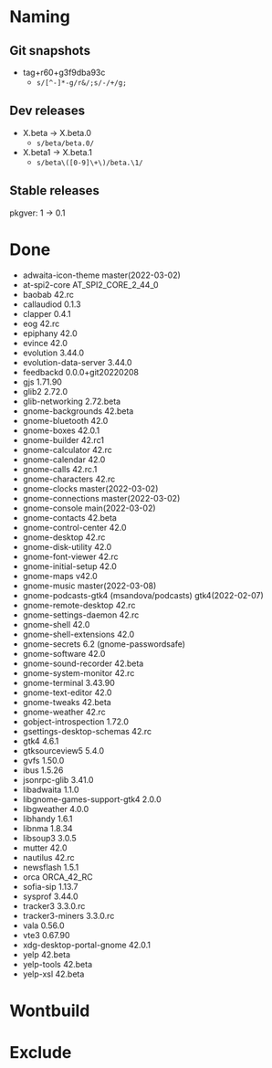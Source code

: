 # Naming
## Git snapshots
* tag+r60+g3f9dba93c
  * `s/[^-]*-g/r&/;s/-/+/g;`
## Dev releases
* X.beta -> X.beta.0
  * `s/beta/beta.0/`
* X.beta1 -> X.beta.1
  * `s/beta\([0-9]\+\)/beta.\1/`
## Stable releases
pkgver: 1 -> 0.1

# Done
- adwaita-icon-theme master(2022-03-02)
- at-spi2-core AT_SPI2_CORE_2_44_0
- baobab 42.rc
- callaudiod 0.1.3
- clapper 0.4.1
- eog 42.rc
- epiphany 42.0
- evince 42.0
- evolution 3.44.0
- evolution-data-server 3.44.0
- feedbackd 0.0.0+git20220208
- gjs 1.71.90
- glib2 2.72.0
- glib-networking 2.72.beta
- gnome-backgrounds 42.beta
- gnome-bluetooth 42.0
- gnome-boxes 42.0.1
- gnome-builder 42.rc1
- gnome-calculator 42.rc
- gnome-calendar 42.0
- gnome-calls 42.rc.1
- gnome-characters 42.rc
- gnome-clocks master(2022-03-02)
- gnome-connections master(2022-03-02)
- gnome-console main(2022-03-02)
- gnome-contacts 42.beta
- gnome-control-center 42.0
- gnome-desktop 42.rc
- gnome-disk-utility 42.0
- gnome-font-viewer 42.rc
- gnome-initial-setup 42.0
- gnome-maps v42.0
- gnome-music master(2022-03-08)
- gnome-podcasts-gtk4 (msandova/podcasts) gtk4(2022-02-07)
- gnome-remote-desktop 42.rc
- gnome-settings-daemon 42.rc
- gnome-shell 42.0
- gnome-shell-extensions 42.0
- gnome-secrets 6.2 (gnome-passwordsafe)
- gnome-software 42.0
- gnome-sound-recorder 42.beta
- gnome-system-monitor 42.rc
- gnome-terminal 3.43.90
- gnome-text-editor 42.0
- gnome-tweaks 42.beta
- gnome-weather 42.rc
- gobject-introspection 1.72.0
- gsettings-desktop-schemas 42.rc
- gtk4 4.6.1
- gtksourceview5 5.4.0
- gvfs 1.50.0
- ibus 1.5.26
- jsonrpc-glib 3.41.0
- libadwaita 1.1.0
- libgnome-games-support-gtk4 2.0.0
- libgweather 4.0.0
- libhandy 1.6.1
- libnma 1.8.34
- libsoup3 3.0.5
- mutter 42.0
- nautilus 42.rc
- newsflash 1.5.1
- orca ORCA_42_RC
- sofia-sip 1.13.7
- sysprof 3.44.0
- tracker3 3.3.0.rc
- tracker3-miners 3.3.0.rc
- vala 0.56.0
- vte3 0.67.90
- xdg-desktop-portal-gnome 42.0.1
- yelp 42.beta
- yelp-tools 42.beta
- yelp-xsl 42.beta

# Wontbuild

# Exclude